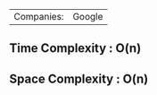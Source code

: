 <table>
  <tr>
    <td>Companies: </td>
    <td>Google</td>
  </tr>
</table>


<h2>Time Complexity : O(n)</h2>
<h2>Space Complexity : O(n)</h2>
